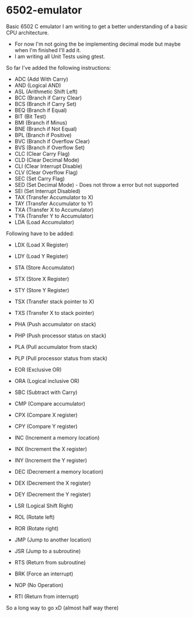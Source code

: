 # 6502-emulator

Basic 6502 C emulator I am writing to get a better understanding of a basic CPU architecture.
- For now I'm not going the be implementing decimal mode but maybe when I'm finished I'll add it.
- I am writing all Unit Tests using gtest.


So far I've added the following instructions:
- ADC   (Add With Carry)
- AND   (Logical AND)
- ASL   (Arithmetic Shift Left)
- BCC   (Branch if Carry Clear)
- BCS   (Branch if Carry Set)
- BEQ   (Branch if Equal)
- BIT   (Bit Test)
- BMI   (Branch if Minus)
- BNE   (Branch if Not Equal)
- BPL   (Branch if Positive)
- BVC   (Branch if Overflow Clear)
- BVS   (Branch if Overflow Set)
- CLC   (Clear Carry Flag)
- CLD   (Clear Decimal Mode)
- CLI   (Clear Interrupt Disable)
- CLV   (Clear Overflow Flag)
- SEC   (Set Carry Flag)
- SED   (Set Decimal Mode) - Does not throw a error but not supported
- SEI   (Set Interrupt Disabled)
- TAX   (Transfer Accumulator to X)
- TAY   (Transfer Accumulator to Y)
- TXA   (Transfer X to Accumulator)
- TYA   (Transfer Y to Accumulator)
- LDA   (Load Accumulator)

Following have to be added:
- LDX   (Load X Register)
- LDY   (Load Y Register)
- STA   (Store Accumulator)
- STX   (Store X Register)
- STY   (Store Y Register)

- TSX   (Transfer stack pointer to X)
- TXS   (Transfer X to stack pointer)
- PHA   (Push accumulator on stack)
- PHP   (Push processor status on stack)
- PLA   (Pull accumulator from stack)
- PLP   (Pull processor status from stack)

- EOR   (Exclusive OR)
- ORA   (Logical inclusive OR)

- SBC   (Subtract with Carry)
- CMP   (Compare accumulator)
- CPX   (Compare X register)
- CPY   (Compare Y register)

- INC   (Increment a memory location)
- INX   (Increment the X register)
- INY   (Increment the Y register)
- DEC   (Decrement a memory location)
- DEX   (Decrement the X register)
- DEY   (Decrement the Y register)

- LSR   (Logical Shift Right)
- ROL   (Rotate left)
- ROR   (Rotate right)

- JMP   (Jump to another location)
- JSR   (Jump to a subroutine)
- RTS   (Return from subroutine)

- BRK   (Force an interrupt)
- NOP   (No Operation)
- RTI   (Return from interrupt)

So a long way to go xD (almost half way there)

